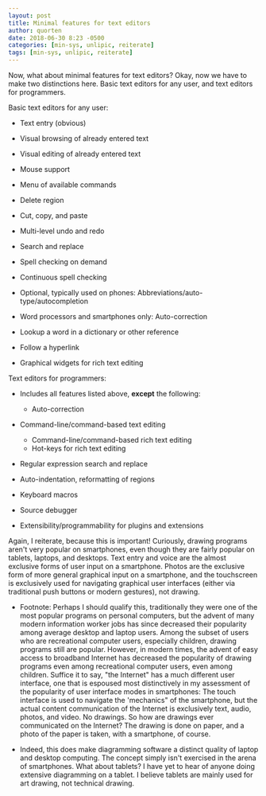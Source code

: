 ```yaml
---
layout: post
title: Minimal features for text editors
author: quorten
date: 2018-06-30 8:23 -0500
categories: [min-sys, unlipic, reiterate]
tags: [min-sys, unlipic, reiterate]
---
```


Now, what about minimal features for text editors?  Okay, now we have
to make two distinctions here.  Basic text editors for any user, and
text editors for programmers.

Basic text editors for any user:

* Text entry (obvious)
* Visual browsing of already entered text
* Visual editing of already entered text
* Mouse support
* Menu of available commands
* Delete region
* Cut, copy, and paste
* Multi-level undo and redo
* Search and replace
* Spell checking on demand
* Continuous spell checking

* Optional, typically used on phones:
  Abbreviations/auto-type/autocompletion
* Word processors and smartphones only: Auto-correction

* Lookup a word in a dictionary or other reference
* Follow a hyperlink

* Graphical widgets for rich text editing

<!-- more -->

Text editors for programmers:

* Includes all features listed above, **except** the following:
    * Auto-correction

* Command-line/command-based text editing
    * Command-line/command-based rich text editing
    * Hot-keys for rich text editing
* Regular expression search and replace
* Auto-indentation, reformatting of regions
* Keyboard macros
* Source debugger
* Extensibility/programmability for plugins and extensions

Again, I reiterate, because this is important!  Curiously, drawing
programs aren't very popular on smartphones, even though they are
fairly popular on tablets, laptops, and desktops.  Text entry and
voice are the almost exclusive forms of user input on a smartphone.
Photos are the exclusive form of more general graphical input on a
smartphone, and the touchscreen is exclusively used for navigating
graphical user interfaces (either via traditional push buttons or
modern gestures), not drawing.

* Footnote: Perhaps I should qualify this, traditionally they were one
  of the most popular programs on personal computers, but the advent
  of many modern information worker jobs has since decreased their
  popularity among average desktop and laptop users.  Among the subset
  of users who are recreational computer users, especially children,
  drawing programs still are popular.  However, in modern times, the
  advent of easy access to broadband Internet has decreased the
  popularity of drawing programs even among recreational computer
  users, even among children.  Suffice it to say, "the Internet" has a
  much different user interface, one that is espoused most
  distinctively in my assessment of the popularity of user interface
  modes in smartphones: The touch interface is used to navigate the
  'mechanics" of the smartphone, but the actual content communication
  of the Internet is exclusively text, audio, photos, and video.  No
  drawings.  So how are drawings ever communicated on the Internet?
  The drawing is done on paper, and a photo of the paper is taken,
  with a smartphone, of course.

* Indeed, this does make diagramming software a distinct quality of
  laptop and desktop computing.  The concept simply isn't exercised in
  the arena of smartphones.  What about tablets?  I have yet to hear
  of anyone doing extensive diagramming on a tablet.  I believe
  tablets are mainly used for art drawing, not technical drawing.
